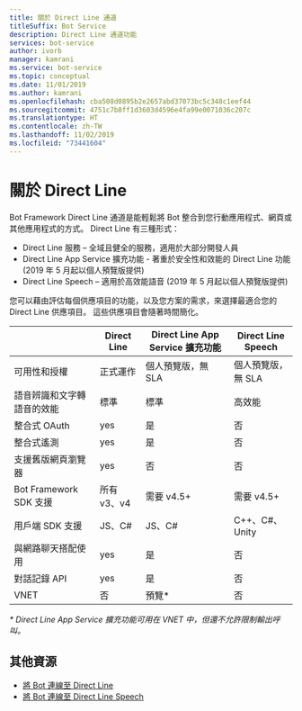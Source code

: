 ```yaml
---
title: 關於 Direct Line 通道
titleSuffix: Bot Service
description: Direct Line 通道功能
services: bot-service
author: ivorb
manager: kamrani
ms.service: bot-service
ms.topic: conceptual
ms.date: 11/01/2019
ms.author: kamrani
ms.openlocfilehash: cba508d0895b2e2657abd37073bc5c348c1eef44
ms.sourcegitcommit: 4751c7b8ff1d3603d4596e4fa99e0071036c207c
ms.translationtype: HT
ms.contentlocale: zh-TW
ms.lasthandoff: 11/02/2019
ms.locfileid: "73441604"
---
```

# <a name="about-direct-line"></a>關於 Direct Line

Bot Framework Direct Line 通道是能輕鬆將 Bot 整合到您行動應用程式、網頁或其他應用程式的方式。
Direct Line 有三種形式：
- Direct Line 服務 – 全域且健全的服務，適用於大部分開發人員
- Direct Line App Service 擴充功能 - 著重於安全性和效能的 Direct Line 功能 (2019 年 5 月起以個人預覽版提供)
- Direct Line Speech – 適用於高效能語音 (2019 年 5 月起以個人預覽版提供)

您可以藉由評估每個供應項目的功能，以及您方案的需求，來選擇最適合您的 Direct Line 供應項目。 這些供應項目會隨著時間簡化。

|                            | Direct Line | Direct Line App Service 擴充功能 | Direct Line Speech |
|----------------------------|-------------|-----------------------------------|--------------------|
| 可用性和授權    | 正式運作 | 個人預覽版，無 SLA  | 個人預覽版，無 SLA |
| 語音辨識和文字轉語音的效能 | 標準 | 標準 | 高效能 |
| 整合式 OAuth           | yes | 是 | 否 |
| 整合式遙測       | yes | 是 | 否 |
| 支援舊版網頁瀏覽器 | yes | 否 | 否 |
| Bot Framework SDK 支援 | 所有 v3、v4 | 需要 v4.5+ | 需要 v4.5+ |
| 用戶端 SDK 支援    | JS、C# | JS、C# | C++、C#、Unity |
| 與網路聊天搭配使用  | yes | 是 | 否|
| 對話記錄 API | yes | 是| 否|
| VNET | 否 | 預覽* | 否 |

_* Direct Line App Service 擴充功能可用在 VNET 中，但還不允許限制輸出呼叫。_

## <a name="addtional-resources"></a>其他資源
- [將 Bot 連線至 Direct Line](bot-service-channel-connect-directline.md)
- [將 Bot 連線至 Direct Line Speech](bot-service-channel-connect-directlinespeech.md)
